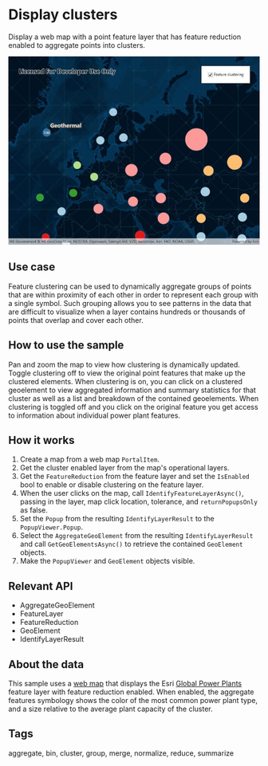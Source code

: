 # Display clusters

Display a web map with a point feature layer that has feature reduction enabled to aggregate points into clusters.

![Image of display clusters](DisplayClusters.jpg)

## Use case

Feature clustering can be used to dynamically aggregate groups of points that are within proximity of each other in order to represent each group with a single symbol. Such grouping allows you to see patterns in the data that are difficult to visualize when a layer contains hundreds or thousands of points that overlap and cover each other.

## How to use the sample

Pan and zoom the map to view how clustering is dynamically updated. Toggle clustering off to view the original point features that make up the clustered elements. When clustering is on, you can click on a clustered geoelement to view aggregated information and summary statistics for that cluster as well as a list and breakdown of the contained geoelements. When clustering is toggled off and you click on the original feature you get access to information about individual power plant features.

## How it works

1. Create a map from a web map `PortalItem`.
2. Get the cluster enabled layer from the map's operational layers.
3. Get the `FeatureReduction` from the feature layer and set the `IsEnabled` bool to enable or disable clustering on the feature layer.
4. When the user clicks on the map, call `IdentifyFeatureLayerAsync()`, passing in the layer, map click location, tolerance, and `returnPopupsOnly` as false.
5. Set the `Popup` from the resulting `IdentifyLayerResult` to the `PopupViewer.Popup`.
6. Select the `AggregateGeoElement` from the resulting `IdentifyLayerResult` and call `GetGeoElementsAsync()` to retrieve the contained `GeoElement` objects.
7. Make the `PopupViewer` and `GeoElement` objects visible.

## Relevant API

* AggregateGeoElement
* FeatureLayer
* FeatureReduction
* GeoElement
* IdentifyLayerResult

## About the data

This sample uses a [web map](https://www.arcgis.com/home/item.html?id=8916d50c44c746c1aafae001552bad23) that displays the Esri [Global Power Plants](https://www.arcgis.com/home/item.html?id=eb54b44c65b846cca12914b87b315169) feature layer with feature reduction enabled. When enabled, the aggregate features symbology shows the color of the most common power plant type, and a size relative to the average plant capacity of the cluster.

## Tags

aggregate, bin, cluster, group, merge, normalize, reduce, summarize
